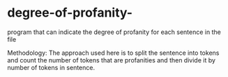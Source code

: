 # degree-of-profanity-

program that can indicate the degree of profanity for each sentence in the file


Methodology:
The approach used here is to split the sentence into tokens and count the number of tokens that are profanities and then divide it by number of tokens in sentence.

